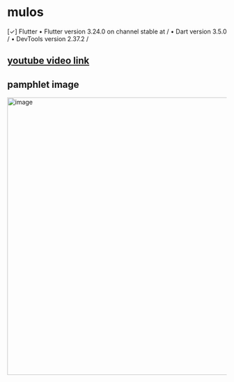 # mulos


[✓] Flutter 
• Flutter version 3.24.0 on channel stable at /
• Dart version 3.5.0 /
• DevTools version 2.37.2 /
## [youtube video link](https://youtu.be/hL7UO6HUX9Q?si=zV9n8v2jrgVF4WM-)
## pamphlet image
<img width="637" alt="image" src="https://github.com/user-attachments/assets/8c9cf0c4-3210-4d3c-8ca1-52185e1a0c19">

